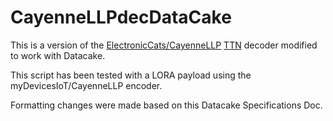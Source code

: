 # CayenneLLPdecDataCake
This is a version of the [ElectronicCats/CayenneLLP][ElectronicCats-link] [TTN][TTN-link]  decoder modified to work with Datacake. 

This script has been tested with a LORA payload using the myDevicesIoT/CayenneLLP encoder.

Formatting changes were made based on this Datacake Specifications Doc.

[ElectronicCats-link]:https://github.com/ElectronicCats/CayenneLPP
[TTN-link]:https://www.thethingsnetwork.org/
